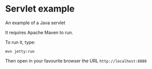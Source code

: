 # Servlet example

An example of a Java servlet

It requires Apache Maven to run.

To run it, type:

    mvn jetty:run
    
Then open in your favourite browser the URL `http://localhost:8080`